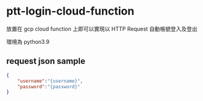 # ptt-login-cloud-function

放置在 gcp cloud function 上即可以實現以 HTTP Request 自動帳號登入及登出

環境為 python3.9

## request json sample 
```json
{
    "username":"{username}",
    "password":"{password}"
}